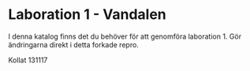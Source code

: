 Laboration 1 - Vandalen
=======================

I denna katalog finns det du behöver för att genomföra laboration 1. Gör ändringarna direkt i detta forkade repro.

Kollat 131117
